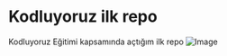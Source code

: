# Kodluyoruz ilk repo
Kodluyoruz Eğitimi kapsamında açtığım ilk repo
![Image](kodluyoruzilkrepo\img\repo.PNG)
